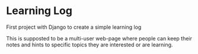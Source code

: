 # Learning Log
First project with Django to create a simple learning log

This is supposted to be a multi-user web-page where people can keep their notes and hints to specific
topics they are interested or are learning.
